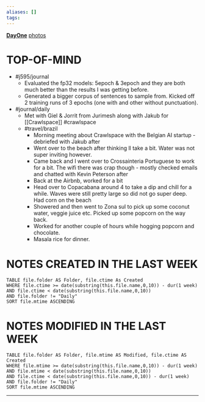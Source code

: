 ```yaml
---
aliases: []
tags: 
---
```

**[DayOne](dayone://open?date=2024-06-26)**
[photos](photos://library?search=june10)
# TOP-OF-MIND
-  #j595/journal 
	-  Evaluated the fp32 models: 5epoch & 3epoch and they are both much better than the results I was getting before.
	- Generated a bigger corpus of sentences to sample from. Kicked off 2 training runs of 3 epochs (one with and other without punctuation).
- #journal/daily
	- Met with Giel & Jorrit from Jurimesh along with Jakub for [[Crawlspace]] #crawlspace 
	- #travel/brazil  
		- Morning meeting about Crawlspace with the Belgian AI startup - debriefed with Jakub after
		- Went over to the beach after thinking ll take a bit. Water was not super inviting however.
		- Came back and I went over to Crossainteria Portuguese to work for a bit. The wifi there was crap though - mostly checked emails and chatted with Kevin Peterson after
		- Back at the Airbnb, worked for a bit
		- Head over to Copacabana around 4 to take a dip and chill for a while. Waves were still pretty large so did not go super deep. Had corn on the beach
		- Showered and then went to Zona sul to pick up some coconut water, veggie juice etc. Picked up some popcorn on the way back.
		- Worked for another couple of hours while hogging popcorn and chocolate.
		- Masala rice for dinner.
# NOTES CREATED IN THE LAST WEEK
``` dataview
TABLE file.folder AS Folder, file.ctime As Created
WHERE file.ctime >= date(substring(this.file.name,0,10)) - dur(1 week) 
AND file.ctime < date(substring(this.file.name,0,10)) 
AND file.folder != "Daily"
SORT file.mtime ASCENDING
```

# NOTES MODIFIED IN THE LAST WEEK
``` dataview
TABLE file.folder AS Folder, file.mtime AS Modified, file.ctime AS Created
WHERE file.mtime >= date(substring(this.file.name,0,10)) - dur(1 week)
AND file.mtime < date(substring(this.file.name,0,10))
AND file.ctime < date(substring(this.file.name,0,10)) - dur(1 week)
AND file.folder != "Daily"
SORT file.mtime ASCENDING
```
---
